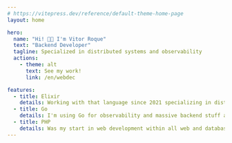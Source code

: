 ```yaml
---
# https://vitepress.dev/reference/default-theme-home-page
layout: home

hero:
  name: "Hi! 👋🏾 I'm Vitor Roque"
  text: "Backend Developer"
  tagline: Specialized in distributed systems and observability
  actions:
    - theme: alt
      text: See my work!
      link: /en/webdec

features:
  - title: Elixir
    details: Working with that language since 2021 specializing in distributed systems working with Gen Servers and the most famous Phoenix Framework
  - title: Go
    details: I'm using Go for observability and massive backend stuff and is the main language of Oluwoye
  - title: PHP
    details: Was my start in web development within all web and database things since 2017 since PHP 5.6 and CRUDs using MySQL
---
```

